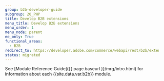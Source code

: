 ```yaml
---
group: b2b-developer-guide
subgroup: 20_PHP
title: Develop B2B extensions
menu_title: Develop B2B extensions
menu_order: 1
menu_node: parent
ee_only: True
functional_areas:
  - B2B
redirect_to: https://developer.adobe.com/commerce/webapi/rest/b2b/extensions
status: migrated
---
```


See [Module Reference Guide]({{ page.baseurl }}/mrg/intro.html) for information about each {{site.data.var.b2b}} module.

